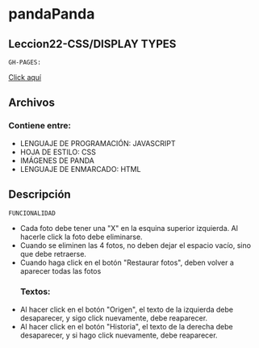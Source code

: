 # pandaPanda
## Leccion22-CSS/DISPLAY TYPES
    GH-PAGES:
   <a href="https://mgmp2.github.io/pandaPanda/"> Click aquí </a>

## Archivos
  ### Contiene entre:
+ LENGUAJE DE PROGRAMACIÓN: JAVASCRIPT
+ HOJA DE ESTILO:           CSS
+ IMÁGENES DE PANDA
+ LENGUAJE DE ENMARCADO:    HTML

## Descripción
    FUNCIONALIDAD
+ Cada foto debe tener una "X" en la esquina superior izquierda. Al hacerle click
      la foto debe eliminarse.
+ Cuando se eliminen las 4 fotos, no deben dejar el espacio vacío, sino que debe 
      retraerse.
+ Cuando haga click en el botón "Restaurar fotos", deben volver a aparecer todas
      las fotos
    ### Textos:
+ Al hacer click en el botón "Origen", el texto de la izquierda debe desaparecer,
      y sigo click nuevamente, debe reaparecer.
+ Al hacer click en el botón "Historia", el texto de la derecha debe desaparecer, 
      y si hago click nuevamente, debe reaparecer.

